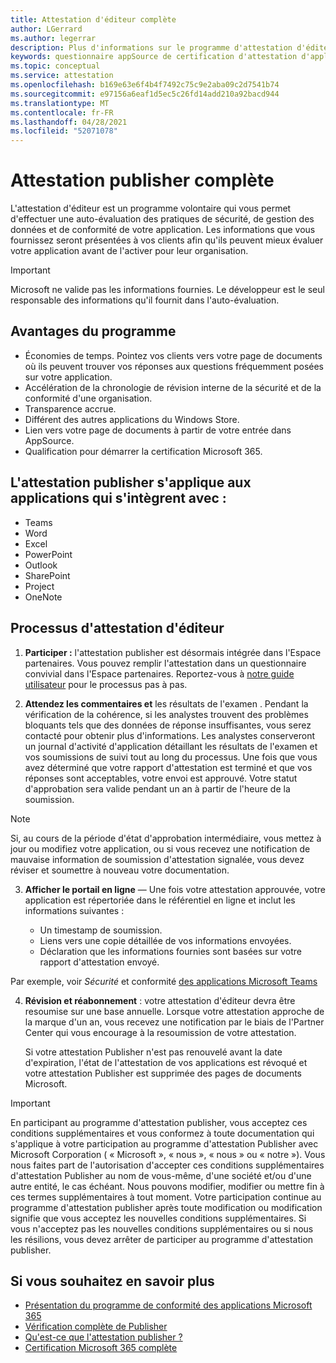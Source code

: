 ```yaml
---
title: Attestation d'éditeur complète
author: LGerrard
ms.author: legerrar
description: Plus d'informations sur le programme d'attestation d'éditeur
keywords: questionnaire appSource de certification d'attestation d'application 365
ms.topic: conceptual
ms.service: attestation
ms.openlocfilehash: b169e63e6f4b4f7492c75c9e2aba09c2d7541b74
ms.sourcegitcommit: e97156a6eaf1d5ec5c26fd14add210a92bacd944
ms.translationtype: MT
ms.contentlocale: fr-FR
ms.lasthandoff: 04/28/2021
ms.locfileid: "52071078"
---
```

# <a name="complete-publisher-attestation"></a>Attestation publisher complète

L'attestation d'éditeur est un programme volontaire qui vous permet d'effectuer une auto-évaluation des pratiques de sécurité, de gestion des données et de conformité de votre application. Les informations que vous fournissez seront présentées à vos clients afin qu'ils peuvent mieux évaluer votre application avant de l'activer pour leur organisation. 

> [!IMPORTANT]
> Microsoft ne valide pas les informations fournies. Le développeur est le seul responsable des informations qu'il fournit dans l'auto-évaluation. 

## <a name="program-benefits"></a>Avantages du programme
- Économies de temps. Pointez vos clients vers votre page de documents où ils peuvent trouver vos réponses aux questions fréquemment posées sur votre application. 
- Accélération de la chronologie de révision interne de la sécurité et de la conformité d'une organisation.
- Transparence accrue.
- Différent des autres applications du Windows Store. 
- Lien vers votre page de documents à partir de votre entrée dans AppSource. 
- Qualification pour démarrer la certification Microsoft 365.

## <a name="publisher-attestation-applies-to-apps-that-integrate-with"></a>L'attestation publisher s'applique aux applications qui s'intègrent avec :
- Teams
- Word
- Excel
- PowerPoint 
- Outlook
- SharePoint
- Project
- OneNote

## <a name="publisher-attestation-process"></a>Processus d'attestation d'éditeur

1. **Participer :** l'attestation publisher est désormais intégrée dans l'Espace partenaires. Vous pouvez remplir l'attestation dans un questionnaire convivial dans l'Espace partenaires. Reportez-vous à [notre guide utilisateur](https://docs.microsoft.com/microsoft-365-app-certification/docs/userguide) pour le processus pas à pas.

2. **Attendez les commentaires et** les résultats de l'examen . Pendant la vérification de la cohérence, si les analystes trouvent des problèmes bloquants tels que des données de réponse insuffisantes, vous serez contacté pour obtenir plus d'informations. Les analystes conserveront un journal d'activité d'application détaillant les résultats de l'examen et vos soumissions de suivi tout au long du processus. Une fois que vous avez déterminé que votre rapport d'attestation est terminé et que vos réponses sont acceptables, votre envoi est approuvé. Votre statut d'approbation sera valide pendant un an à partir de l'heure de la soumission.

> [!NOTE]
> Si, au cours de la période d'état d'approbation intermédiaire, vous mettez à jour ou modifiez votre application, ou si vous recevez une notification de mauvaise information de soumission d'attestation signalée, vous devez réviser et soumettre à nouveau votre documentation.

3. **Afficher le portail en ligne** — Une fois votre attestation approuvée, votre application est répertoriée dans le référentiel en ligne et inclut les informations suivantes :

   - Un timestamp de soumission.
   - Liens vers une copie détaillée de vos informations envoyées.
   - Déclaration que les informations fournies sont basées sur votre rapport d'attestation envoyé.

Par exemple, voir *Sécurité* et conformité [des applications Microsoft Teams](../teams/teams-apps.md)

4. **Révision et réabonnement** : votre attestation d'éditeur devra être resoumise sur une base annuelle. Lorsque votre attestation approche de la marque d'un an, vous recevez une notification par le biais de l'Partner Center qui vous encourage à la resoumission de votre attestation. 

   Si votre attestation Publisher n'est pas renouvelé avant la date d'expiration, l'état de l'attestation de vos applications est révoqué et votre attestation Publisher est supprimée des pages de documents Microsoft. 

>[!IMPORTANT]
>En participant au programme d'attestation publisher, vous acceptez ces conditions supplémentaires et vous conformez à toute documentation qui s'applique à votre participation au programme d'attestation Publisher avec Microsoft Corporation ( « Microsoft », « nous », « nous » ou « notre »). Vous nous faites part de l'autorisation d'accepter ces conditions supplémentaires d'attestation Publisher au nom de vous-même, d'une société et/ou d'une autre entité, le cas échéant. Nous pouvons modifier, modifier ou mettre fin à ces termes supplémentaires à tout moment. Votre participation continue au programme d'attestation publisher après toute modification ou modification signifie que vous acceptez les nouvelles conditions supplémentaires. Si vous n'acceptez pas les nouvelles conditions supplémentaires ou si nous les résilions, vous devez arrêter de participer au programme d'attestation publisher.

## <a name="learn-more"></a>Si vous souhaitez en savoir plus

* [Présentation du programme de conformité des applications Microsoft 365](~/overview.md)  
* [Vérification complète de Publisher](https://docs.microsoft.com/azure/active-directory/develop/mark-app-as-publisher-verified)  
* [Qu'est-ce que l'attestation publisher ?](~/docs/enterprise-app-attestation-guide.md)  
* [Certification Microsoft 365 complète](~/docs/certification.md)
